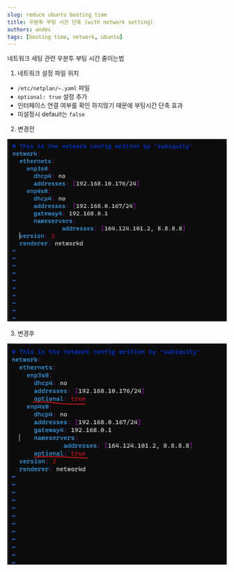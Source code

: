 ```yaml
---
slug: reduce ubuntu booting time
title: 우분투 부팅 시간 단축 (with network setting)
authors: andes
tags: [booting time, network, ubuntu]
---
```


네트워크 세팅 관련 우분투 부팅 시간 줄이는법

1. 네트워크 설정 파일 위치

- `/etc/netplan/~.yaml` 파일
- `optional: true` 설정 추가
- 인터페이스 연결 여부를 확인 하지않기 때문에 부팅시간 단축 효과
- 미설정시 default는 `false`

2. 변경전

![asis](./asis.png)

3. 변경후

![tobe](./tobe.png)
